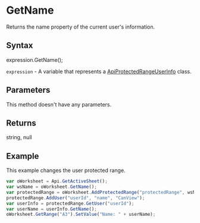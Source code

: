 # GetName

Returns the name property of the current user's information.

## Syntax

expression.GetName();

`expression` - A variable that represents a [ApiProtectedRangeUserInfo](../ApiProtectedRangeUserInfo.md) class.

## Parameters

This method doesn't have any parameters.

## Returns

string, null

## Example

This example changes the user protected range.

```javascript
var oWorksheet = Api.GetActiveSheet();
var wsName = oWorksheet.GetName();
var protectedRange = oWorksheet.AddProtectedRange("protectedRange", wsName + "!$A$1:$B$1");
protectedRange.AddUser("userId", "name", "CanView");
var userInfo = protectedRange.GetUser("userId");
var userName = userInfo.GetName();
oWorksheet.GetRange("A3").SetValue("Name: " + userName);
```
